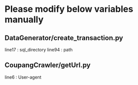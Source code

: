 # Please modify below variables manually
## DataGenerator/create_transaction.py
line17 : sql_directory
line94 : path

## CoupangCrawler/getUrl.py
line6 : User-agent

